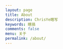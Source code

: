```yaml
---
layout: page
title: About
description: ChrisYe瞎写
keywords: 瞎搞
comments: false
menu: 关于
permalink: /about/
---
```

